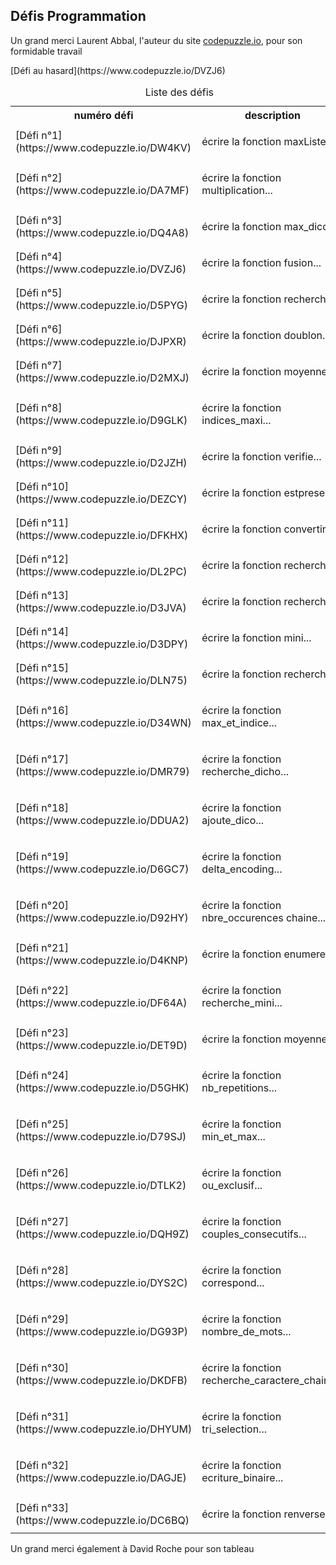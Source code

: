<div class="content">

<div class="titre">

## Défis Programmation

Un grand merci Laurent Abbal, l'auteur du site [codepuzzle.io](https://www.codepuzzle.io/), pour son formidable travail

</div>

<div class="hasard_defi">[Défi au hasard](https://www.codepuzzle.io/DVZJ6)</div>

<div class="liste_defi">

<table><caption>Liste des défis</caption>

<tbody>

<tr>

<th>numéro défi</th>

<th>description</th>

</tr>

<tr>

<td>[Défi n°1](https://www.codepuzzle.io/DW4KV)</td>

<td>

écrire la fonction maxListe...

</td>

</tr>

<tr>

<td>[Défi n°2](https://www.codepuzzle.io/DA7MF)</td>

<td>

écrire la fonction multiplication...

</td>

</tr>

<tr>

<td>[Défi n°3](https://www.codepuzzle.io/DQ4A8)</td>

<td>

écrire la fonction max_dico...

</td>

</tr>

<tr>

<td>[Défi n°4](https://www.codepuzzle.io/DVZJ6)</td>

<td>

écrire la fonction fusion...

</td>

</tr>

<tr>

<td>[Défi n°5](https://www.codepuzzle.io/D5PYG)</td>

<td>

écrire la fonction recherche...

</td>

</tr>

<tr>

<td>[Défi n°6](https://www.codepuzzle.io/DJPXR)</td>

<td>

écrire la fonction doublon...

</td>

</tr>

<tr>

<td>[Défi n°7](https://www.codepuzzle.io/D2MXJ)</td>

<td>

écrire la fonction moyenne...

</td>

</tr>

<tr>

<td>[Défi n°8](https://www.codepuzzle.io/D9GLK)</td>

<td>

écrire la fonction indices_maxi...

</td>

</tr>

<tr>

<td>[Défi n°9](https://www.codepuzzle.io/D2JZH)</td>

<td>

écrire la fonction verifie...

</td>

</tr>

<tr>

<td>[Défi n°10](https://www.codepuzzle.io/DEZCY)</td>

<td>

écrire la fonction estpresent...

</td>

</tr>

<tr>

<td>[Défi n°11](https://www.codepuzzle.io/DFKHX)</td>

<td>

écrire la fonction convertir...

</td>

</tr>

<tr>

<td>[Défi n°12](https://www.codepuzzle.io/DL2PC)</td>

<td>

écrire la fonction recherche...

</td>

</tr>

<tr>

<td>[Défi n°13](https://www.codepuzzle.io/D3JVA)</td>

<td>

écrire la fonction recherche...

</td>

</tr>

<tr>

<td>[Défi n°14](https://www.codepuzzle.io/D3DPY)</td>

<td>

écrire la fonction mini...

</td>

</tr>

<tr>

<td>[Défi n°15](https://www.codepuzzle.io/DLN75)</td>

<td>

écrire la fonction recherche...

</td>

</tr>

<tr>

<td>[Défi n°16](https://www.codepuzzle.io/D34WN)</td>

<td>

écrire la fonction max_et_indice...

</td>

</tr>

<tr>

<td>[Défi n°17](https://www.codepuzzle.io/DMR79)</td>

<td>

écrire la fonction recherche_dicho...

</td>

</tr>

<tr>

<td>[Défi n°18](https://www.codepuzzle.io/DDUA2)</td>

<td>

écrire la fonction ajoute_dico...

</td>

</tr>

<tr>

<td>[Défi n°19](https://www.codepuzzle.io/D6GC7)</td>

<td>

écrire la fonction delta_encoding...

</td>

</tr>

<tr>

<td>[Défi n°20](https://www.codepuzzle.io/D92HY)</td>

<td>

écrire la fonction nbre_occurences chaine...

</td>

</tr>

<tr>

<td>[Défi n°21](https://www.codepuzzle.io/D4KNP)</td>

<td>

écrire la fonction enumere...

</td>

</tr>

<tr>

<td>[Défi n°22](https://www.codepuzzle.io/DF64A)</td>

<td>

écrire la fonction recherche_mini...

</td>

</tr>

<tr>

<td>[Défi n°23](https://www.codepuzzle.io/DET9D)</td>

<td>

écrire la fonction moyenne...

</td>

</tr>

<tr>

<td>[Défi n°24](https://www.codepuzzle.io/D5GHK)</td>

<td>

écrire la fonction nb_repetitions...

</td>

</tr>

<tr>

<td>[Défi n°25](https://www.codepuzzle.io/D79SJ)</td>

<td>

écrire la fonction min_et_max...

</td>

</tr>

<tr>

<td>[Défi n°26](https://www.codepuzzle.io/DTLK2)</td>

<td>

écrire la fonction ou_exclusif...

</td>

</tr>

<tr>

<td>[Défi n°27](https://www.codepuzzle.io/DQH9Z)</td>

<td>

écrire la fonction couples_consecutifs...

</td>

</tr>

<tr>

<td>[Défi n°28](https://www.codepuzzle.io/DYS2C)</td>

<td>

écrire la fonction correspond...

</td>

</tr>

<tr>

<td>[Défi n°29](https://www.codepuzzle.io/DG93P)</td>

<td>

écrire la fonction nombre_de_mots...

</td>

</tr>

<tr>

<td>[Défi n°30](https://www.codepuzzle.io/DKDFB)</td>

<td>

écrire la fonction recherche_caractere_chaine...

</td>

</tr>

<tr>

<td>[Défi n°31](https://www.codepuzzle.io/DHYUM)</td>

<td>

écrire la fonction tri_selection...

</td>

</tr>

<tr>

<td>[Défi n°32](https://www.codepuzzle.io/DAGJE)</td>

<td>

écrire la fonction ecriture_binaire...

</td>

</tr>

<tr>

<td>[Défi n°33](https://www.codepuzzle.io/DC6BQ)</td>

<td>

écrire la fonction renverse...

</td>

</tr>

</tbody>

</table>

</div>

</div>

Un grand merci également à David Roche pour son tableau